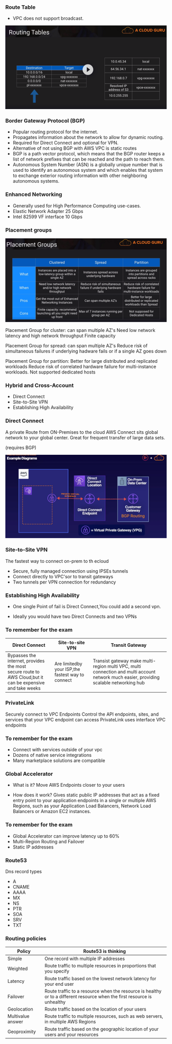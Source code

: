 ### Route Table

- VPC does not support broadcast.


![img.png](img.png)


### Border Gateway Protocol (BGP)

- Popular routing protocol for the internet.
- Propagates information about the network to allow for dynamic routing.
- Required for Direct Connect and optional for VPN.
- Alternative of not using BGP with AWS VPC is static routes
- BGP is a path vector protocol, which means that the BGP router keeps a list of network prefixes that can be reached and the path to reach them.
- Autonomous System Number (ASN) is a globally unique number that is used to identify an autonomous 
system and which enables that system to exchange exterior routing information with other neighboring autonomous systems.


### Enhanced Networking

- Generally used for High Performance Computing use-cases.
- Elastic Network Adapter 25 Gbps
- Intel 82599 VF interface 10 Gbps

### Placement groups

![img_1.png](img_1.png)

Placement Group for cluster:  can span multiple AZ's
Need low network latency and high network throughput
Finite capacity

Placement Group for spread:  can span multiple AZ's
Reduce risk of simultaneous failures if underlying hadware fails 
or if a single AZ goes down


Placement Group for partition: Better for large distributed and replicated workloads
Reduce risk of correlated hardware failure for multi-instance
workloads.
Not supported dedicated hosts

### Hybrid and Cross-Account

- Direct Connect
- Site-to-Site VPN
- Establishing High Availability

### Direct Connect

A private Route from ON-Premises to the cloud
AWS Connect sits global network to your global center.
Great for frequent transfer of large data sets.

(requires BGP)

![img_2.png](img_2.png)


### Site-to-Site VPN

The fastest way to connect on-prem to th ecloud

- Secure, fully managed connection using IPSEs tunnels
- Connect directly to VPC'sor to transit gateways
- Two tunnels per VPN connection for redundancy


### Establishing High Availability

- One single Point of fail is Direct Connect,You could add a second vpn.

- Ideally you would have two Direct Connects and two VPNs

### To remember for the exam

| Direct Connect                                                                                                    |Site-to-site VPN| Transit Gateway|
|-------------------------------------------------------------------------------------------------------------------|----------------|----------------|
| Bypasses the internet, provides<br/>the most<br/>secure route to AWS Cloud,but it can be expensive and take weeks | Are limitedby your ISP,the fastest way to connect | Transist gateway make multi-region multi VPC, multi connection and multi account network much easier, providing scalable networking hub|


### PrivateLink

Securely connect to VPC Endpoints
Control the API endpoints, sites, and services
that your VPC endpoint can access
PrivateLink uses interface VPC endpoints

### To remember for the exam

- Connect with services outside of your vpc
- Dozens of native service integrations
- Many marketplace solutions are compatible


### Global Accelerator

- What is it?
Move AWS Endpoints closer to your users

- How does it work?
Gives static public IP addresses that act 
as a fixed entry point to your application
endpoints in a single or multiple AWS Regions, 
such as your Application Load Balancers,
Network Load Balancers or Amazon EC2 instances.

### To remember for the exam

- Global Accelerator can improve latency up to 60%
- Multi-Region Routing and Failover
- Static IP addresses


### Route53

Dns record types
- A
- CNAME
- AAAA
- MX
- NS
- PTR
- SOA
- SRV
- TXT

### Routing policies

| Policy |  Route53 is thinking |
|--------|----------------------|
| Simple |  One record with multiple IP addresses |
| Weighted |  Route traffic to multiple resources in proportions that you specify |
| Latency |  Route traffic based on the lowest network latency for your end user |
| Failover |  Route traffic to a resource when the resource is healthy or to a different resource when the first resource is unhealthy |
| Geolocation |  Route traffic based on the location of your users |
| Multivalue answer |  Route traffic to multiple resources, such as web servers, in multiple AWS Regions |
| Geoproximity |  Route traffic based on the geographic location of your users and your resources |
